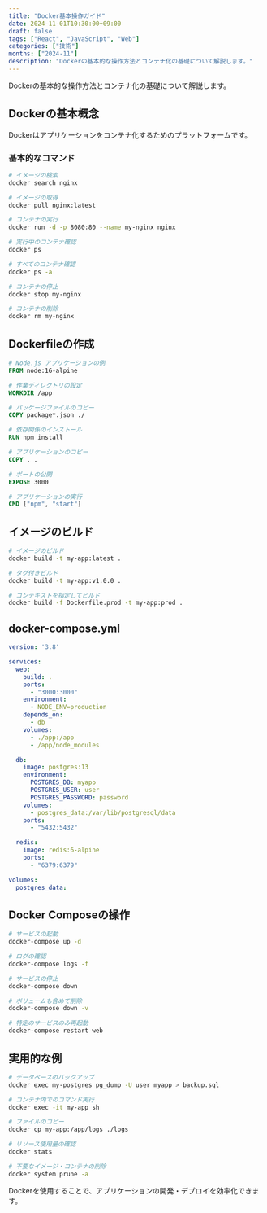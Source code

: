 ```yaml
---
title: "Docker基本操作ガイド"
date: 2024-11-01T10:30:00+09:00
draft: false
tags: ["React", "JavaScript", "Web"]
categories: ["技術"]
months: ["2024-11"]
description: "Dockerの基本的な操作方法とコンテナ化の基礎について解説します。"
---
```


Dockerの基本的な操作方法とコンテナ化の基礎について解説します。

## Dockerの基本概念

Dockerはアプリケーションをコンテナ化するためのプラットフォームです。

### 基本的なコマンド

```bash
# イメージの検索
docker search nginx

# イメージの取得
docker pull nginx:latest

# コンテナの実行
docker run -d -p 8080:80 --name my-nginx nginx

# 実行中のコンテナ確認
docker ps

# すべてのコンテナ確認
docker ps -a

# コンテナの停止
docker stop my-nginx

# コンテナの削除
docker rm my-nginx
```

## Dockerfileの作成

```dockerfile
# Node.js アプリケーションの例
FROM node:16-alpine

# 作業ディレクトリの設定
WORKDIR /app

# パッケージファイルのコピー
COPY package*.json ./

# 依存関係のインストール
RUN npm install

# アプリケーションのコピー
COPY . .

# ポートの公開
EXPOSE 3000

# アプリケーションの実行
CMD ["npm", "start"]
```

## イメージのビルド

```bash
# イメージのビルド
docker build -t my-app:latest .

# タグ付きビルド
docker build -t my-app:v1.0.0 .

# コンテキストを指定してビルド
docker build -f Dockerfile.prod -t my-app:prod .
```

## docker-compose.yml

```yaml
version: '3.8'

services:
  web:
    build: .
    ports:
      - "3000:3000"
    environment:
      - NODE_ENV=production
    depends_on:
      - db
    volumes:
      - ./app:/app
      - /app/node_modules

  db:
    image: postgres:13
    environment:
      POSTGRES_DB: myapp
      POSTGRES_USER: user
      POSTGRES_PASSWORD: password
    volumes:
      - postgres_data:/var/lib/postgresql/data
    ports:
      - "5432:5432"

  redis:
    image: redis:6-alpine
    ports:
      - "6379:6379"

volumes:
  postgres_data:
```

## Docker Composeの操作

```bash
# サービスの起動
docker-compose up -d

# ログの確認
docker-compose logs -f

# サービスの停止
docker-compose down

# ボリュームも含めて削除
docker-compose down -v

# 特定のサービスのみ再起動
docker-compose restart web
```

## 実用的な例

```bash
# データベースのバックアップ
docker exec my-postgres pg_dump -U user myapp > backup.sql

# コンテナ内でのコマンド実行
docker exec -it my-app sh

# ファイルのコピー
docker cp my-app:/app/logs ./logs

# リソース使用量の確認
docker stats

# 不要なイメージ・コンテナの削除
docker system prune -a
```

Dockerを使用することで、アプリケーションの開発・デプロイを効率化できます。